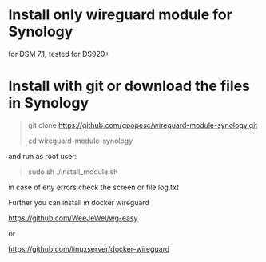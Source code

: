 # Install only wireguard module for Synology
for DSM 7.1, tested for DS920+

# Install with git  or download the files in Synology
>git clone https://github.com/gpopesc/wireguard-module-synology.git
>
>cd wireguard-module-synology

 and run as root user:
>sudo sh ./install_module.sh

in case of eny errors check the screen or file log.txt

Further you can install in docker wireguard

https://github.com/WeeJeWel/wg-easy 

or

https://github.com/linuxserver/docker-wireguard 
